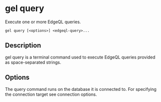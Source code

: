 # gel query

Execute one or more EdgeQL queries.

```cli-synopsis
gel query [<options>] <edgeql-query>...
```

## Description

gel query is a terminal command used to execute EdgeQL queries provided as space-separated strings.

## Options

The query command runs on the database it is connected to. For specifying the connection target see connection options.

